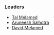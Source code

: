 ### Leaders

* [Tal Melamed](mailto:tal.melamed@owasp.org)
* [Aruneesh Salhotra](mailto:aruneesh.salhotra@owasp.org)
* [David Melamed](mailto:david.melamed@owasp.org)
